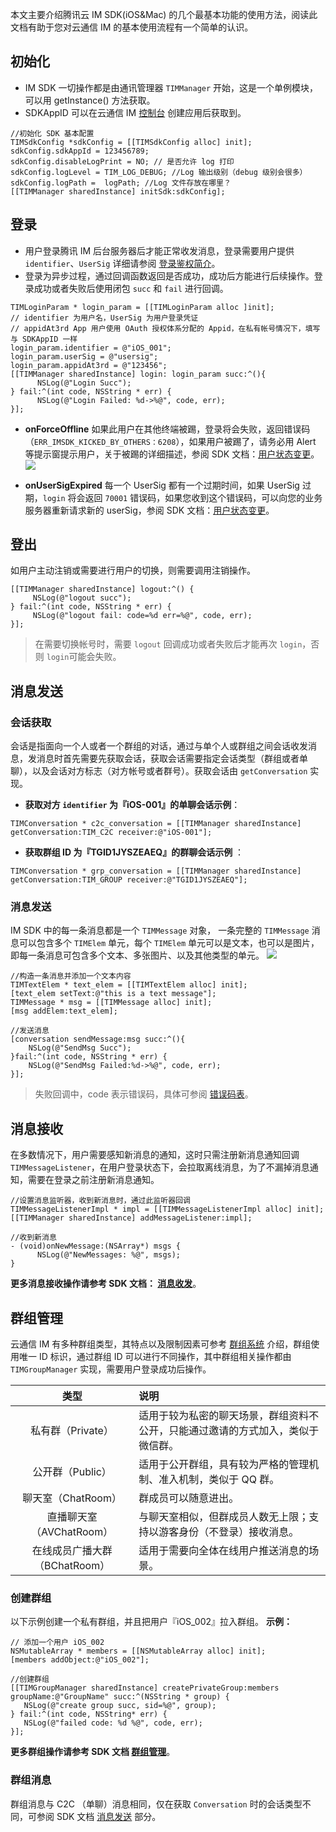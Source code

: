 本文主要介绍腾讯云 IM SDK(iOS&Mac) 的几个最基本功能的使用方法，阅读此文档有助于您对云通信 IM 的基本使用流程有一个简单的认识。
## 初始化
- IM SDK 一切操作都是由通讯管理器 `TIMManager` 开始，这是一个单例模块，可以用 getInstance() 方法获取。
- SDKAppID 可以在云通信 IM [控制台](https://console.cloud.tencent.com/avc) 创建应用后获取到。

```
//初始化 SDK 基本配置
TIMSdkConfig *sdkConfig = [[TIMSdkConfig alloc] init];
sdkConfig.sdkAppId = 123456789;
sdkConfig.disableLogPrint = NO; // 是否允许 log 打印
sdkConfig.logLevel = TIM_LOG_DEBUG; //Log 输出级别（debug 级别会很多）
sdkConfig.logPath =  logPath; //Log 文件存放在哪里？
[[TIMManager sharedInstance] initSdk:sdkConfig];
```

## 登录
- 用户登录腾讯 IM 后台服务器后才能正常收发消息，登录需要用户提供 `identifier`、`UserSig` 详细请参阅 [登录鉴权简介](https://intl.cloud.tencent.com/document/product/1027/31202)。
- 登录为异步过程，通过回调函数返回是否成功，成功后方能进行后续操作。登录成功或者失败后使用闭包 `succ` 和 `fail` 进行回调。
```
TIMLoginParam * login_param = [[TIMLoginParam alloc ]init];
// identifier 为用户名，UserSig 为用户登录凭证
// appidAt3rd App 用户使用 OAuth 授权体系分配的 Appid，在私有帐号情况下，填写与 SDKAppID 一样
login_param.identifier = @"iOS_001";
login_param.userSig = @"usersig";
login_param.appidAt3rd = @"123456";
[[TIMManager sharedInstance] login: login_param succ:^(){
      NSLog(@"Login Succ");
} fail:^(int code, NSString * err) {
      NSLog(@"Login Failed: %d->%@", code, err);
}];
```
- **onForceOffline**
如果此用户在其他终端被踢，登录将会失败，返回错误码（`ERR_IMSDK_KICKED_BY_OTHERS：6208`），如果用户被踢了，请务必用 Alert 等提示窗提示用户，关于被踢的详细描述，参阅 SDK 文档：[用户状态变更](https://intl.cloud.tencent.com/document/product/1027/31265#.E7.94.A8.E6.88.B7.E7.8A.B6.E6.80.81.E5.8F.98.E6.9B.B4)。
![](https://main.qcloudimg.com/raw/e31ae59752f736b78be3dcf1578ff64b.png)

- **onUserSigExpired**
每一个 UserSig 都有一个过期时间，如果 UserSig 过期，`login` 将会返回 `70001` 错误码，如果您收到这个错误码，可以向您的业务服务器重新请求新的 userSig，参阅 SDK 文档：[用户状态变更](https://intl.cloud.tencent.com/document/product/1027/31265#.E7.94.A8.E6.88.B7.E7.8A.B6.E6.80.81.E5.8F.98.E6.9B.B4)。

## 登出
如用户主动注销或需要进行用户的切换，则需要调用注销操作。
```
[[TIMManager sharedInstance] logout:^() {
     NSLog(@"logout succ");
} fail:^(int code, NSString * err) {
     NSLog(@"logout fail: code=%d err=%@", code, err);
}];
```
> 在需要切换帐号时，需要 `logout` 回调成功或者失败后才能再次 `login`，否则 `login`可能会失败。


## 消息发送
### 会话获取
会话是指面向一个人或者一个群组的对话，通过与单个人或群组之间会话收发消息，发消息时首先需要先获取会话，获取会话需要指定会话类型（群组或者单聊），以及会话对方标志（对方帐号或者群号）。获取会话由 `getConversation` 实现。
- **获取对方 `identifier` 为『iOS-001』的单聊会话示例**：
```
TIMConversation * c2c_conversation = [[TIMManager sharedInstance] getConversation:TIM_C2C receiver:@"iOS-001"];
```

- **获取群组 ID 为『TGID1JYSZEAEQ』的群聊会话示例** ：
```
TIMConversation * grp_conversation = [[TIMManager sharedInstance] getConversation:TIM_GROUP receiver:@"TGID1JYSZEAEQ"];
```

### 消息发送
IM SDK 中的每一条消息都是一个 `TIMMessage` 对象， 一条完整的 `TIMMessage` 消息可以包含多个 `TIMElem` 单元，每个 `TIMElem` 单元可以是文本，也可以是图片，即每一条消息可包含多个文本、多张图片、以及其他类型的单元。
![](//mccdn.qcloud.com/static/img/7226ab79d4294cc53980c888892f5c6d/image.png)

```
//构造一条消息并添加一个文本内容
TIMTextElem * text_elem = [[TIMTextElem alloc] init];
[text_elem setText:@"this is a text message"];
TIMMessage * msg = [[TIMMessage alloc] init];
[msg addElem:text_elem];

//发送消息
[conversation sendMessage:msg succ:^(){
    NSLog(@"SendMsg Succ");
}fail:^(int code, NSString * err) {
    NSLog(@"SendMsg Failed:%d->%@", code, err);
}];
```

>失败回调中，code 表示错误码，具体可参阅 [错误码表](https://intl.cloud.tencent.com/document/product/1027/31406)。

## 消息接收
在多数情况下，用户需要感知新消息的通知，这时只需注册新消息通知回调 `TIMMessageListener`，在用户登录状态下，会拉取离线消息，为了不漏掉消息通知，需要在登录之前注册新消息通知。

```
//设置消息监听器，收到新消息时，通过此监听器回调
TIMMessageListenerImpl * impl = [[TIMMessageListenerImpl alloc] init];
[[TIMManager sharedInstance] addMessageListener:impl];

//收到新消息
- (void)onNewMessage:(NSArray*) msgs {
      NSLog(@"NewMessages: %@", msgs);
}
```
**更多消息接收操作请参考 SDK 文档： [消息收发](https://intl.cloud.tencent.com/document/product/1027/31267)**。

## 群组管理
云通信 IM 有多种群组类型，其特点以及限制因素可参考 [群组系统](https://intl.cloud.tencent.com/document/product/1027/31214) 介绍，群组使用唯一 ID 标识，通过群组 ID 可以进行不同操作，其中群组相关操作都由 `TIMGroupManager` 实现，需要用户登录成功后操作。

| 类型 | 说明 |
|:---------:|:---------|
| 私有群（Private）| 适用于较为私密的聊天场景，群组资料不公开，只能通过邀请的方式加入，类似于微信群。|
| 公开群（Public） | 适用于公开群组，具有较为严格的管理机制、准入机制，类似于 QQ 群。|
| 聊天室（ChatRoom）| 群成员可以随意进出。|
| 直播聊天室（AVChatRoom）|与聊天室相似，但群成员人数无上限；支持以游客身份（不登录）接收消息。|
| 在线成员广播大群（BChatRoom）|适用于需要向全体在线用户推送消息的场景。 |

### 创建群组

以下示例创建一个私有群组，并且把用户『iOS_002』拉入群组。
**示例：**

```
// 添加一个用户 iOS_002
NSMutableArray * members = [[NSMutableArray alloc] init];
[members addObject:@"iOS_002"];

//创建群组
[[TIMGroupManager sharedInstance] createPrivateGroup:members groupName:@"GroupName" succ:^(NSString * group) {
   NSLog(@"create group succ, sid=%@", group);
} fail:^(int code, NSString* err) {
   NSLog(@"failed code: %d %@", code, err);
}];
```

**更多群组操作请参考 SDK 文档 [群组管理](https://intl.cloud.tencent.com/document/product/1027/31269)**。

### 群组消息
群组消息与 C2C （单聊）消息相同，仅在获取 `Conversation` 时的会话类型不同，可参阅 SDK 文档 [消息发送](https://intl.cloud.tencent.com/document/product/1027/31267#.E6.B6.88.E6.81.AF.E5.8F.91.E9.80.81) 部分。

